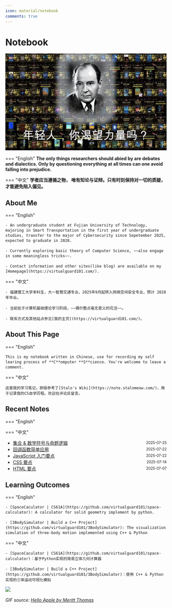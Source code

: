 ```yaml
---
icon: material/notebook
comments: true
---
```


# Notebook

![](../assets/images/index-power.jpg)

=== "English"
    **The only things researchers should abied by are debates and dialectics. Only by questioning everything at all times can one avoid falling into prejudice.**  

=== "中文"
    **学者应当遵循之物， 唯有知论与证辩。只有时刻保持对一切的质疑，才能避免陷入偏见。**
    
## About Me

=== "English"

    - An undergraduate student at Fujian University of Technology, majoring in Smart Transportation in the first year of undergraduate studies, transfer to the major of Cybersecurity since Sepetember 2025, expected to graduate in 2028.

    - Currently exploring basic theory of Computer Science, ~~also engage in some meaningless tricks~~.

    - Contact information and other sites(like blog) are available on my [Homepage](https://virtualguard101.com/).

=== "中文"

    - 福建理工大学本科生，大一智慧交通专业，2025年9月起转入网络空间安全专业，预计 2028 年毕业。

    - 当前处于计算机基础理论学习阶段，~~偶尔整点毫无意义的花活~~。

    - 联系方式及其他站点参见[我的主页](https://virtualguard101.com/)。

## About This Page 

=== "English"

    This is my notebook written in Chinese, use for recording my self learing process of **C**omputer **S**cience. You're welcome to leave a comment.

=== "中文"

    这是我的学习笔记，排版参考了[Stalo's Wiki](https://note.stalomeow.com/)，用于记录我的CS自学历程。欢迎在评论区留言。


## Recent Notes 

=== "English"

=== "中文"

<!-- recent_notes_start -->
<ul>
<li><div style="display:flex; justify-content:space-between; align-items:center;"><a href="math/discrete/intro/">集合 & 数学符号与命题逻辑</a><span style="font-size:0.8em;">2025-07-25</span></div></li>
<li><div style="display:flex; justify-content:space-between; align-items:center;"><a href="language/javascript/callback/">回调函数简单应用</a><span style="font-size:0.8em;">2025-07-22</span></div></li>
<li><div style="display:flex; justify-content:space-between; align-items:center;"><a href="language/javascript/js/">JavaScript 入门要点</a><span style="font-size:0.8em;">2025-07-22</span></div></li>
<li><div style="display:flex; justify-content:space-between; align-items:center;"><a href="web-dev/base/css/">CSS 要点</a><span style="font-size:0.8em;">2025-07-14</span></div></li>
<li><div style="display:flex; justify-content:space-between; align-items:center;"><a href="web-dev/base/html/">HTML 要点</a><span style="font-size:0.8em;">2025-07-07</span></div></li>
</ul>
<!-- recent_notes_end -->


## Learning Outcomes

=== "English"

    - [SpaceCaculator | CS61A](https://github.com/virtualguard101/space-calculator): A calculator for solid geometry implement by python.

    - [3BodySimulator | Build a C++ Project](https://github.com/virtualguard101/3BodySimulator): The visualization simulation of three-body motion implemented using C++ & Python

=== "中文"

    - [SpaceCaculator | CS61A](https://github.com/virtualguard101/space-calculator)：基于Python实现的简易立体几何计算器

    - [3BodySimulator | Build a C++ Project](https://github.com/virtualguard101/3BodySimulator)：使用 C++ & Python 实现的三体运动可视化模拟


![](https://butterblock233.github.io/posts/images/Hello.gif)

*GIF source: [Hello Apple by Meritt Thomas](https://dribbble.com/shots/17347386-Hello-Apple)*
